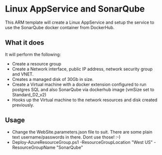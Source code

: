# Linux AppService and SonarQube
This ARM template will create a Linux AppService and setup the service to use the SonarQube docker container from DockerHub.

## What it does
It will perform the following:
- Create a resource group
- Create a Network interface, public IP address, network security group and VNET.
- Creates a managed disk of 30Gb in size.
- Create a Virtual machine with a docker extension configured to run postgres SQL and also SonarQube via dockerhub image (vmSize set to Standard_D2_v2)
- Hooks up the Virtual machine to the network resources and disk created previously.

## Usage
- Change the WebSite.parameters.json file to suit. There are some plain text username/passwords in there. Dont use those! :-)
- Deploy-AzureResourceGroup.ps1 -ResourceGroupLocation "West US" -ResourceGroupName "SonarQube"
